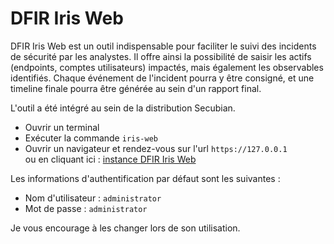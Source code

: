 # DFIR Iris Web

DFIR Iris Web est un outil indispensable pour faciliter le suivi des incidents de sécurité par les analystes. Il offre ainsi la possibilité de saisir les actifs  (endpoints, comptes utilisateurs) impactés, mais également les observables identifiés. Chaque événement de l'incident pourra y être consigné, et une timeline finale pourra être générée au sein d'un rapport final.

L'outil a été intégré au sein de la distribution Secubian.

- Ouvrir un terminal
- Exécuter la commande ```iris-web```
- Ouvrir un navigateur et rendez-vous sur l'url ```https://127.0.0.1``` \
ou en cliquant ici : [instance DFIR Iris Web](https://127.0.0.1)


Les informations d'authentification par défaut sont les suivantes : 
- Nom d'utilisateur : ```administrator```
- Mot de passe : ```administrator```

Je vous encourage à les changer lors de son utilisation.